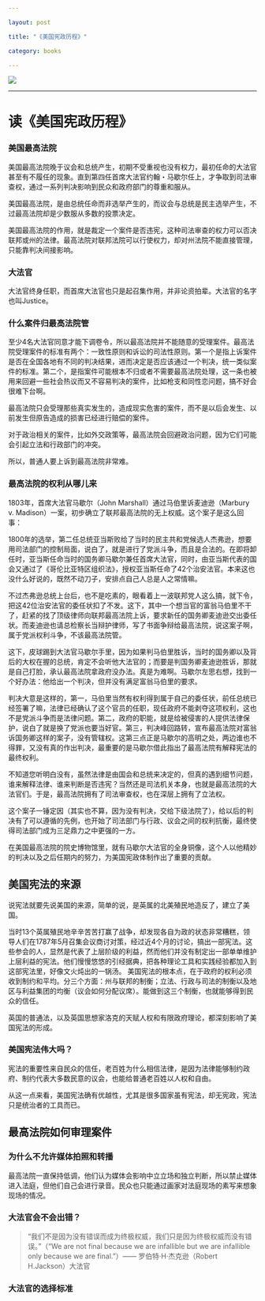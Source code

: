```yaml
---

layout: post

title: "《美国宪政历程》"

category: books

---
```


  

<a href="https://book.douban.com/subject/1144185/"><img src="https://img3.doubanio.com/view/subject/s/public/s24503563.jpg" /></a>

  

---

# 读《美国宪政历程》

### 美国最高法院

美国最高法院晚于议会和总统产生，初期不受重视也没有权力，最初任命的大法官甚至有不履任的现象。直到第四任首席大法官约翰・马歇尔任上，才争取到司法审查权，通过一系列判决影响到民众和政府部门的尊重和服从。

美国最高法院，是由总统任命而非选举产生的，而议会与总统是民主选举产生，不过最高法院却是少数服从多数的投票决定。

美国最高法院的作用，就是裁定一个案件是否违宪，这种司法审查的权力可以否决联邦或州的法律。最高法院对联邦法院可以行使权力，却对州法院不能直接管理，只能靠判决间接影响。

### 大法官

大法官终身任职，而首席大法官也只是起召集作用，并非论资拍辈。大法官的名字也叫Justice。

### 什么案件归最高法院管

至少4名大法官同意才能下调卷令，所以最高法院并不能随意的受理案件。最高法院受理案件的标准有两个：一致性原则和诉讼的司法性原则。第一个是指上诉案件是否在全国各地有不同的判决结果，进而决定是否应该通过一个判决，统一类似案件的标准。第二个，是指案件可能根本不归或者不需要最高法院处理，这一条也被用来回避一些社会热议而又不容易判决的案件，比如枪支和同性恋问题，搞不好会很难下台啊。

最高法院只会受理那些真实发生的，造成现实危害的案件，而不是以后会发生、以前发生但原告造成的损害已经进行赔偿的案件。

对于政治相关的案件，比如外交政策等，最高法院会回避政治问题，因为它们可能会引起立法和行政部门的冲突。

所以，普通人要上诉到最高法院非常难。

### 最高法院的权利从哪儿来

1803年，首席大法官马歇尔（John Marshall）通过马伯里诉麦迪逊（Marbury v. Madison）一案，初步确立了联邦最高法院的无上权威。这个案子是这么回事：

1800年的选举，第二任总统亚当斯败给了当时的民主共和党候选人杰弗逊，想要用司法部门的控制局面，说白了，就是进行了党派斗争，而且是合法的。在即将卸任时，亚当斯任命当时的国务卿马歇尔兼任首席大法官，同时，由亚当斯代表的国会又通过了《哥伦比亚特区组织法》，授权亚当斯任命了42个治安法官。本来这也没什么好说的，既然不动刀子，安排点自己人总是人之常情嘛。

不过杰弗逊总统上台后，也不是吃素的，眼看着上一波联邦党人这么搞，就下令，把这42位治安法官的委任状扣了不发。这下，其中一个想当官的富翁马伯里不干了，赶紧的找了顶级律师向联邦最高法院上诉，要求新任的国务卿麦迪逊交出委任状。而麦迪逊也请总检察长当辩护律师，写了书面争辩给最高法院，说这案子啊，属于党派权利斗争，不该最高法院管。

这下，皮球踢到大法官马歇尔手里，因为如果判马伯里胜诉，当时的国务卿以及背后的大权在握的总统，肯定不会听他大法官的；而要是判国务卿麦迪逊胜诉，那就是自己打脸，承认最高法院拿政府没办法。真是为难啊。马歇尔左思右想，找到一个好办法：他给出一个判决，但并没有满足富翁马伯里的要求。

判决大意是这样的，第一，马伯里当然有权利得到属于自己的委任状，前任总统已经签署了嘛，法律已经确认了这个官员的任职，现任政府不能剥夺这项权利，这也不是党派斗争而是法律问题。第二，政府的职能，就是给被侵害的人提供法律保护，说白了就是换了党派也要当好官。第三，判决峰回路转，宣布最高法院对富翁诉国务卿这样的案子，没有管辖权。这第三点正是马歇尔的高明之处，两边谁也不得罪，又没有真的作出判决，最重要的是马歇尔借此指出了最高法院有解释宪法的最终权利。

不知道您听明白没有，虽然法律是由国会和总统来决定的，但真的遇到细节问题，谁来解释法律、谁来判断是否违宪？当然还是司法机关本身，也就是最高法院的大法官们。于是，最高法院拥有了司法审查权，也在深层上拥有了立法权。

这个案子一锤定因（其实也不算，因为没有判决，交给下级法院了），给以后的判决有了可以遵循的先例，也开始了司法部门与行政、议会之间的权利抗衡，最终使得司法部门成为三足鼎力之中更强的一方。

在美国最高法院的院史博物馆里，就有马歇尔大法官的全身铜像，这个人以他精妙的判决以及之后任期内的努力，为美国宪政体制作出了重要的贡献。


## 美国宪法的来源

说宪法就要先说美国的来源，简单的说，是英属的北美殖民地造反了，建立了美国。

当时13个英属殖民地辛辛苦苦打赢了战争，却发现各自为政的状态非常糟糕，领导人们在1787年5月召集会议商讨对策，经过近4个月的讨论，搞出一部宪法。这些参会的人，显然是代表了上层阶级的利益，然而他们并没有制定出一部单单维护上层利益的宪法。他们慢慢悠悠的引经据典，把各种理论工具和实践经验都加入到这部宪法里，好像文火炖出的一锅汤。
 美国宪法的根本点，在于政府的权利必须收到制约和平均。分三个方面：州与联邦的制衡；立法、行政与司法的制衡以及地区与利益集团的均衡（议会如何分配议席）。能做到这三个制衡，也就能够得到民众的信任。

英国的普通法，以及英国思想家洛克的天赋人权和有限政府理论，都深刻影响了美国宪法的形成。

### 美国宪法伟大吗？

宪法的重要性来自民众的信任，老百姓为什么相信法律，是因为法律能够制约政府、制约代表大多数民意的议会，也能给普通老百姓以人权和自由。

从这一点来看，美国宪法确有优越性，尤其是很多国家虽有宪法，却无宪政，宪法只是统治者的工具而已。


## 最高法院如何审理案件

### 为什么不允许媒体拍照和转播

最高法院一直保持低调，他们认为媒体会影响中立立场和独立判断，所以禁止媒体进入法庭，但他们自己会进行录音。民众也只能通过画家对法庭现场的素写来想象现场的情况。

### 大法官会不会出错？

> “我们不是因为没有错误而成为终极权威，我们只是因为终极权威而没有错误。”（“We are not final because we are infallible but we are infallible only because we are final.”）—— 罗伯特·H·杰克逊（Robert H.Jackson）大法官

### 大法官的选择标准

